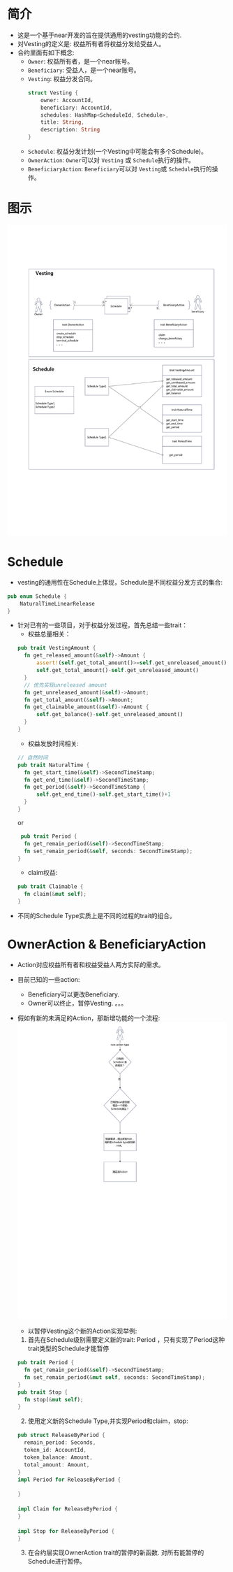 # 简介

- 这是一个基于near开发的旨在提供通用的vesting功能的合约.
- 对Vesting的定义是: 权益所有者将权益分发给受益人。
- 合约里面有如下概念:
    - `Owner`: 权益所有者，是一个near账号。
    - `Beneficiary`: 受益人，是一个near账号。
    - `Vesting`: 权益分发合同。
      ```rust
      struct Vesting {
          owner: AccountId,
          beneficiary: AccountId,
          schedules: HashMap<ScheduleId, Schedule>,
          title: String,
          description: String
      }
      ```
    - `Schedule`: 权益分发计划(一个Vesting中可能会有多个Schedule)。
    - `OwnerAction`: `Owner`可以对 `Vesting` 或 `Schedule`执行的操作。
    - `BeneficiaryAction`: `Beneficiary`可以对 `Vesting`或 `Schedule`执行的操作。

# 图示
![](imgs/vesting.png)

# Schedule
- vesting的通用性在Schedule上体现，Schedule是不同权益分发方式的集合:
```rust
pub enum Schedule {
    NaturalTimeLinearRelease
}
```
- 针对已有的一些项目，对于权益分发过程，首先总结一些trait：
  - 权益总量相关：
  ```rust
  pub trait VestingAmount {
    fn get_released_amount(&self)->Amount {
        assert!(self.get_total_amount()>=self.get_unreleased_amount(),"total amount should ge released amount.");
        self.get_total_amount()-self.get_unreleased_amount()
    }
    // 优先实现unreleased amount
    fn get_unreleased_amount(&self)->Amount;
    fn get_total_amount(&self)->Amount;
    fn get_claimable_amount(&self)->Amount {
        self.get_balance()-self.get_unreleased_amount()
    }
  }
  ```
  - 权益发放时间相关:
  ```rust
  // 自然时间
  pub trait NaturalTime {
    fn get_start_time(&self)->SecondTimeStamp;
    fn get_end_time(&self)->SecondTimeStamp;
    fn get_period(&self)->SecondTimeStamp {
        self.get_end_time()-self.get_start_time()+1
    }
  }
  ```
  or
  ```rust
   pub trait Period {
    fn get_remain_period(&self)->SecondTimeStamp;
    fn set_remain_period(&self, seconds: SecondTimeStamp);
  }
  ```
  - claim权益:
  ```rust
  pub trait Claimable {
    fn claim(&mut self);
  }
  ```
- 不同的Schedule Type实质上是不同的过程的trait的组合。

# OwnerAction & BeneficiaryAction
- Action对应权益所有者和权益受益人两方实际的需求。
- 目前已知的一些action:
  - Beneficiary可以更改Beneficiary.
  - Owner可以终止，暂停Vesting.
  。。。
- 假如有新的未满足的Action，那新增功能的一个流程: 
![](imgs/new_action.png)

  - 以暂停Vesting这个新的Action实现举例:
  1. 首先在Schedule级别需要定义新的trait: Period ，只有实现了Period这种trait类型的Schedule才能暂停
  ```rust
  pub trait Period {
    fn get_remain_period(&self)->SecondTimeStamp;
    fn set_remain_period(&mut self, seconds: SecondTimeStamp);
  }
  pub trait Stop {
    fn stop(&mut self);
  }
  ```
  2. 使用定义新的Schedule Type,并实现Period和claim，stop:
  ```rust
  pub struct ReleaseByPeriod {
    remain_period: Seconds,
    token_id: AccountId,
    token_balance: Amount,
    total_amount: Amount,
  }
  impl Period for ReleaseByPeriod {
      
  }
  
  impl Claim for ReleaseByPeriod {
  }
  
  impl Stop for ReleaseByPeriod {
  }
  ```
  3. 在合约层实现OwnerAction trait的暂停的新函数. 对所有能暂停的Schedule进行暂停。 
